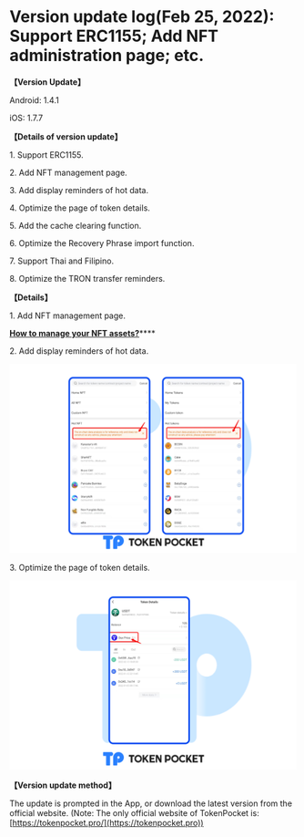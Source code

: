 # Version update log(Feb 25, 2022): Support ERC1155; Add NFT administration page; etc.

**【Version Update】**

Android: 1.4.1

iOS: 1.7.7

&#x20;

**【Details of version update】**

1\. Support ERC1155.

2\. Add NFT management page.

3\. Add display reminders of hot data.

4\. Optimize the page of token details.

5\. Add the cache clearing function.

6\. Optimize the Recovery Phrase import function.

7\. Support Thai and Filipino.

8\. Optimize the TRON transfer reminders.

&#x20;

**【Details】**

1\. Add NFT management page.

[**How to manage your NFT assets?**](https://help.tokenpocket.pro/en/wallet-management/how-to-manage-my-nft-assets)****

2\. Add display reminders of hot data.

![](../../.gitbook/assets/发版1en.png)

3\. Optimize the page of token details.

![](../../.gitbook/assets/发版2zh-1.png)

**【Version update method】‌**

The update is prompted in the App, or download the latest version from the official website. (Note: The only official website of TokenPocket is: [https://tokenpocket.pro/](https://tokenpocket.pro))

